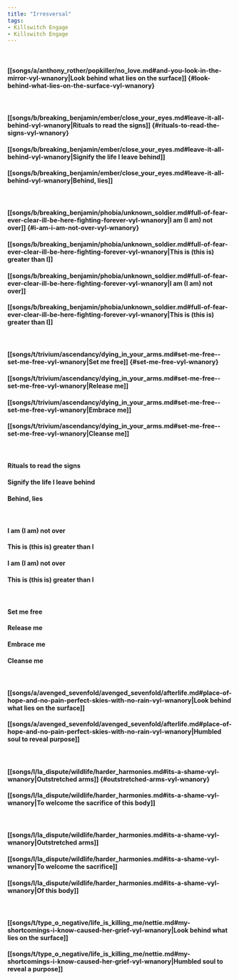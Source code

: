 ```yaml
---
title: "Irresversal"
tags:
- Killswitch Engage
- Killswitch Engage
---
```

&nbsp;
#### [[songs/a/anthony_rother/popkiller/no_love.md#and-you-look-in-the-mirror-vyl-wnanory|Look behind what lies on the surface]] {#look-behind-what-lies-on-the-surface-vyl-wnanory}
&nbsp;
#### [[songs/b/breaking_benjamin/ember/close_your_eyes.md#leave-it-all-behind-vyl-wnanory|Rituals to read the signs]] {#rituals-to-read-the-signs-vyl-wnanory}
#### [[songs/b/breaking_benjamin/ember/close_your_eyes.md#leave-it-all-behind-vyl-wnanory|Signify the life I leave behind]]
#### [[songs/b/breaking_benjamin/ember/close_your_eyes.md#leave-it-all-behind-vyl-wnanory|Behind, lies]]
&nbsp;
#### [[songs/b/breaking_benjamin/phobia/unknown_soldier.md#full-of-fear-ever-clear-ill-be-here-fighting-forever-vyl-wnanory|I am (I am) not over]] {#i-am-i-am-not-over-vyl-wnanory}
#### [[songs/b/breaking_benjamin/phobia/unknown_soldier.md#full-of-fear-ever-clear-ill-be-here-fighting-forever-vyl-wnanory|This is (this is) greater than I]]
#### [[songs/b/breaking_benjamin/phobia/unknown_soldier.md#full-of-fear-ever-clear-ill-be-here-fighting-forever-vyl-wnanory|I am (I am) not over]]
#### [[songs/b/breaking_benjamin/phobia/unknown_soldier.md#full-of-fear-ever-clear-ill-be-here-fighting-forever-vyl-wnanory|This is (this is) greater than I]]
&nbsp;
#### [[songs/t/trivium/ascendancy/dying_in_your_arms.md#set-me-free--set-me-free-vyl-wnanory|Set me free]] {#set-me-free-vyl-wnanory}
#### [[songs/t/trivium/ascendancy/dying_in_your_arms.md#set-me-free--set-me-free-vyl-wnanory|Release me]]
#### [[songs/t/trivium/ascendancy/dying_in_your_arms.md#set-me-free--set-me-free-vyl-wnanory|Embrace me]]
#### [[songs/t/trivium/ascendancy/dying_in_your_arms.md#set-me-free--set-me-free-vyl-wnanory|Cleanse me]]
&nbsp;
#### Rituals to read the signs
#### Signify the life I leave behind
#### Behind, lies
&nbsp;
#### I am (I am) not over
#### This is (this is) greater than I
#### I am (I am) not over
#### This is (this is) greater than I
&nbsp;
#### Set me free
#### Release me
#### Embrace me
#### Cleanse me
&nbsp;
#### [[songs/a/avenged_sevenfold/avenged_sevenfold/afterlife.md#place-of-hope-and-no-pain-perfect-skies-with-no-rain-vyl-wnanory|Look behind what lies on the surface]]
#### [[songs/a/avenged_sevenfold/avenged_sevenfold/afterlife.md#place-of-hope-and-no-pain-perfect-skies-with-no-rain-vyl-wnanory|Humbled soul to reveal purpose]]
&nbsp;
#### [[songs/l/la_dispute/wildlife/harder_harmonies.md#its-a-shame-vyl-wnanory|Outstretched arms]] {#outstretched-arms-vyl-wnanory}
#### [[songs/l/la_dispute/wildlife/harder_harmonies.md#its-a-shame-vyl-wnanory|To welcome the sacrifice of this body]]
&nbsp;
#### [[songs/l/la_dispute/wildlife/harder_harmonies.md#its-a-shame-vyl-wnanory|Outstretched arms]]
#### [[songs/l/la_dispute/wildlife/harder_harmonies.md#its-a-shame-vyl-wnanory|To welcome the sacrifice]]
#### [[songs/l/la_dispute/wildlife/harder_harmonies.md#its-a-shame-vyl-wnanory|Of this body]]
&nbsp;
#### [[songs/t/type_o_negative/life_is_killing_me/nettie.md#my-shortcomings-i-know-caused-her-grief-vyl-wnanory|Look behind what lies on the surface]]
#### [[songs/t/type_o_negative/life_is_killing_me/nettie.md#my-shortcomings-i-know-caused-her-grief-vyl-wnanory|Humbled soul to reveal a purpose]]
